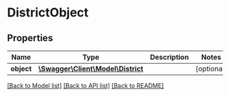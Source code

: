 # DistrictObject

## Properties
Name | Type | Description | Notes
------------ | ------------- | ------------- | -------------
**object** | [**\Swagger\Client\Model\District**](District.md) |  | [optional] 

[[Back to Model list]](../README.md#documentation-for-models) [[Back to API list]](../README.md#documentation-for-api-endpoints) [[Back to README]](../README.md)


